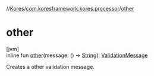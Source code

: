 //[Kores](../../index.md)/[com.koresframework.kores.processor](index.md)/[other](other.md)

# other

[jvm]\
inline fun [other](other.md)(message: () -> [String](https://kotlinlang.org/api/latest/jvm/stdlib/kotlin/-string/index.html)): [ValidationMessage](-validation-message/index.md)

Creates a other validation message.
